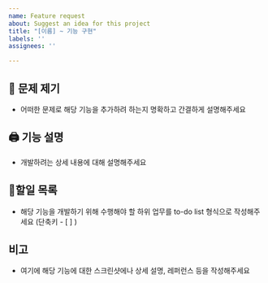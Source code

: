 ```yaml
---
name: Feature request
about: Suggest an idea for this project
title: "[이름] ~ 기능 구현"
labels: ''
assignees: ''

---
```


## 🧐 문제 제기
- 어떠한 문제로 해당 기능을 추가하려 하는지 명확하고 간결하게 설명해주세요

## 🖨 기능 설명
- 개발하려는 상세 내용에 대해 설명해주세요

## 📝할일 목록
- 해당 기능을 개발하기 위해 수행해야 할 하위 업무를 to-do list 형식으로 작성해주세요 (단축키 - [ ] )

## 비고
- 여기에 해당 기능에 대한 스크린샷에나 상세 설명, 레퍼런스 등을 작성해주세요
